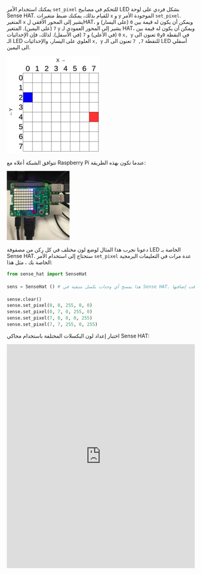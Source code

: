 يمكنك استخدام الأمر `set_pixel` للتحكم في مصابيح LED بشكل فردي على لوحة Sense HAT. للقيام بذلك، يمكنك ضبط متغيرات `x` و `y` الموجودة الأمر `set_pixel`. المتغير `x` يشير إلى المحور الأفقي لHAT، ويمكن أن يكون له قيمة بين `0` (على اليسار) و `7` (على اليمين). المتغير `y` يشير إلى المحور العمودي لـ HAT، ويمكن أن يكون له قيمة بين `0` (في الأعلى) و `7` (في الأسفل). لذلك، فإن الإحداثيات `x, y` في النقطة `0و0` تعنون الى الـ LED العلوي على اليسار، والإحداثيات `x, y` للنقطة `7, 7` تعنون الى الـ LED أسفلي الى اليمين.

![](images/coordinates.png)

تتوافق الشبكة أعلاه مع Raspberry Pi عندما تكون بهذه الطريقة:

![](images/rpicoordinates.png)

دعونا نجرب هذا المثال لوضع لون مختلف في كل ركن من مصفوفة LED الخاصة بـ Sense HAT. ستحتاج إلى استخدام الأمر `set_pixel` عدة مرات في التعليمات البرمجية الخاصة بك ، مثل هذا:

```python
from sense_hat import SenseHat

sens = SenseHat () # هذا يمسح أي وحدات بكسل متبقية في Sense HAT. قد لا تحتاج إلى هذه الخطوة وقد ترغب في اختيار وقت إضافتها.

sense.clear()
sense.set_pixel(0, 0, 255, 0, 0)
sense.set_pixel(0, 7, 0, 255, 0)
sense.set_pixel(7, 0, 0, 0, 255)
sense.set_pixel(7, 7, 255, 0, 255)
```

اختبار إعداد لون البكسلات المختلفة باستخدام محاكي Sense HAT: 
<iframe src="https://trinket.io/embed/python/78c2595904" width="100%" height="600" frameborder="0" marginwidth="0" marginheight="0" allowfullscreen mark="crwd-mark"></iframe>

